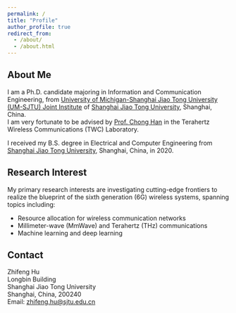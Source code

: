 ```yaml
---
permalink: /
title: "Profile"
author_profile: true
redirect_from: 
  - /about/
  - /about.html
---
```


About Me
-----

I am a Ph.D. candidate majoring in Information and Communication Engineering, from [University of Michigan-Shanghai Jiao Tong University (UM-SJTU) Joint Institute](https://www.ji.sjtu.edu.cn/) of [Shanghai Jiao Tong University](https://www.sjtu.edu.cn/), Shanghai, China.\
I am very fortunate to be advised by [Prof. Chong Han](https://sites.ji.sjtu.edu.cn/chonghan/) in the Terahertz Wireless Communications (TWC) Laboratory.

I received my B.S. degree in Electrical and Computer Engineering from [Shanghai Jiao Tong University](https://www.sjtu.edu.cn/), Shanghai, China, in 2020.

Research Interest
-----
My primary research interests are investigating cutting-edge frontiers to realize the blueprint of the sixth generation (6G) wireless systems, spanning topics including:
 - Resource allocation for wireless communication networks
 - Millimeter-wave (MmWave) and Terahertz (THz) communications
 - Machine learning and deep learning

Contact
-----
Zhifeng Hu\
Longbin Building\
Shanghai Jiao Tong University\
Shanghai, China, 200240\
Email: [zhifeng.hu@sjtu.edu.cn](mailto:zhifeng.hu@sjtu.edu.cn)
